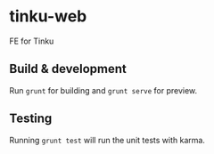 # tinku-web
FE for Tinku

## Build & development

Run `grunt` for building and `grunt serve` for preview.

## Testing

Running `grunt test` will run the unit tests with karma.



